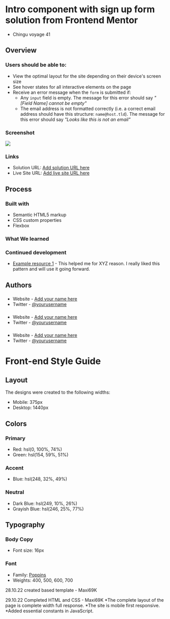 # Intro component with sign up form solution from Frontend Mentor

- Chingu voyage 41


## Overview

### Users should be able to:

- View the optimal layout for the site depending on their device's screen size
- See hover states for all interactive elements on the page
- Receive an error message when the `form` is submitted if:
  - Any `input` field is empty. The message for this error should say *"[Field Name] cannot be empty"*
  - The email address is not formatted correctly (i.e. a correct email address should have this structure: `name@host.tld`). The message for this error should say *"Looks like this is not an email"*


### Screenshot

![](./screenshot.jpg)

### Links

- Solution URL: [Add solution URL here](https://your-solution-url.com)
- Live Site URL: [Add live site URL here](https://your-live-site-url.com)

## Process

### Built with

- Semantic HTML5 markup
- CSS custom properties
- Flexbox


### What We learned

### Continued development

- [Example resource 1](https://www.example.com) - This helped me for XYZ reason. I really liked this pattern and will use it going forward.

## Authors
### 
- Website - [Add your name here](https://www.your-site.com)
- Twitter - [@yourusername](https://www.twitter.com/yourusername)

### 
- Website - [Add your name here](https://www.your-site.com)
- Twitter - [@yourusername](https://www.twitter.com/yourusername)

### 
- Website - [Add your name here](https://www.your-site.com)
- Twitter - [@yourusername](https://www.twitter.com/yourusername)



# Front-end Style Guide

## Layout

The designs were created to the following widths:

- Mobile: 375px
- Desktop: 1440px

## Colors

### Primary

- Red: hsl(0, 100%, 74%) 
- Green: hsl(154, 59%, 51%)

### Accent

- Blue: hsl(248, 32%, 49%)

### Neutral

- Dark Blue: hsl(249, 10%, 26%) 
- Grayish Blue: hsl(246, 25%, 77%)

## Typography

### Body Copy

- Font size: 16px

### Font

- Family: [Poppins](https://fonts.google.com/specimen/Poppins)
- Weights: 400, 500, 600, 700


28.10.22 created based template - Maxi69K

29.10.22 Completed HTML and CSS - Maxi69K
*The complete layout of the page is complete width full response.
*The site is mobile first responsive.
*Added essential constants in JavaScript.
